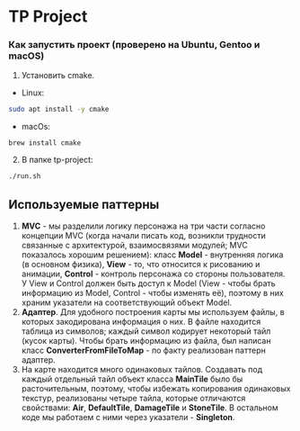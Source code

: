 # TP Project

### Как запустить проект (проверено на Ubuntu, Gentoo и macOS)

1. Установить cmake.

* Linux:

```bash
sudo apt install -y cmake
```

* macOs:

```shell
brew install cmake
```

2. В папке tp-project:

```bash
./run.sh   
```

## Используемые паттерны

1. **MVC** - мы разделили логику персонажа на три части согласно концепции MVC (когда начали писать код, возникли трудности связанные с архитектурой, взаимосвязями модулей; MVC показалось хорошим решением): класс **Model** - внутренняя логика (в основном физика), **View** - то, что относится к рисованию и анимации, **Control** - контроль персонажа со стороны пользователя. У View и Control должен быть доступ к Model (View - чтобы брать информацию из Model, Control - чтобы изменять её), поэтому в них храним указатели на соответствующий объект Model.
2. **Адаптер**. Для удобного построения карты мы используем файлы, в которых закодирована информация о них. В файле находится таблица из символов; каждый символ кодирует некоторый тайл (кусок карты). Чтобы брать информацию из файла, был написан класс **ConverterFromFileToMap** - по факту реализован паттерн адаптер.
3. На карте находится много одинаковых тайлов. Создавать под каждый отдельный тайл объект класса **MainTile** было бы расточительным, поэтому, чтобы избежать копирования одинаковых текстур, реализованы четыре тайла, которые отличаются свойствами: **Air**, **DefaultTile**, **DamageTile** и **StoneTile**. В остальном коде мы работаем с ними через указатели - **Singleton**.
